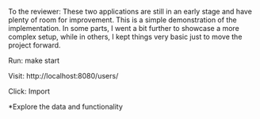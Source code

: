 To the reviewer:
These two applications are still in an early stage and have plenty of room for improvement. This is a simple demonstration of the implementation. In some parts, I went a bit further to showcase a more complex setup, while in others, I kept things very basic just to move the project forward.

Run: make start

Visit: http://localhost:8080/users/

Click: Import

*Explore the data and functionality
